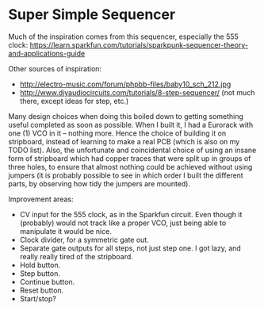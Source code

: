 
# Super Simple Sequencer

Much of the inspiration comes from this sequencer, especially the 555 clock:
https://learn.sparkfun.com/tutorials/sparkpunk-sequencer-theory-and-applications-guide

Other sources of inspiration:
* http://electro-music.com/forum/phpbb-files/baby10_sch_212.jpg
* http://www.diyaudiocircuits.com/tutorials/8-step-sequencer/ (not much there, except ideas for step, etc.)


Many design choices when doing this boiled down to getting something useful completed as soon as possible. When I built it, I had a Eurorack with one (1) VCO in it – nothing more. Hence the choice of building it on stripboard, instead of learning to make a real PCB (which is also on my TODO list). Also, the unfortunate and coincidental choice of using an insane form of stripboard which had copper traces that were split up in groups of three holes, to ensure that almost nothing could be achieved without using jumpers (it is probably possible to see in which order I built the different parts, by observing how tidy the jumpers are mounted). 

Improvement areas:
* CV input for the 555 clock, as in the Sparkfun circuit. Even though it (probably) would not track like a proper VCO, just being able to manipulate it would be nice. 
* Clock divider, for a symmetric gate out. 
* Separate gate outputs for all steps, not just step one. I got lazy, and really really tired of the stripboard. 
* Hold button.
* Step button.
* Continue button.
* Reset button.
* Start/stop?
